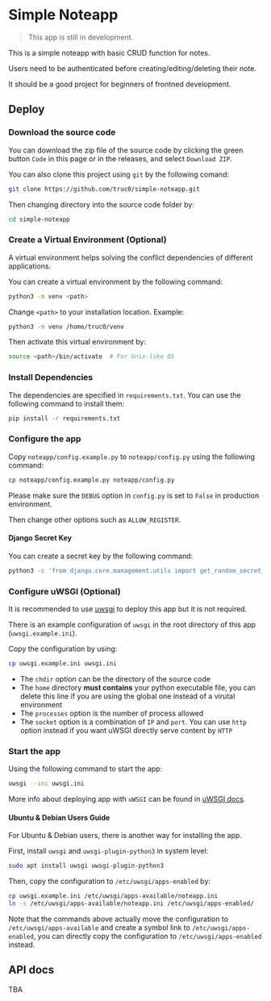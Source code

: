 # Simple Noteapp

> This app is still in development.

This is a simple noteapp with basic CRUD function for notes.

Users need to be authenticated before creating/editing/deleting their note.

It should be a good project for beginners of frontned development.

## Deploy

### Download the source code 

You can download the zip file of the source code by clicking the green button `Code` in this page or in the releases, and select `Download ZIP`.

You can also clone this project using `git` by the following comand:

```bash
git clone https://github.com/truc0/simple-noteapp.git
```

Then changing directory into the source code folder by:

```bash
cd simple-noteapp
```

### Create a Virtual Environment (Optional)

A virtual environment helps solving the conflict dependencies of different applications.

You can create a virtual environment by the following command:

```bash
python3 -m venv <path>
```

Change `<path>` to your installation location. Example:

```bash
python3 -m venv /home/truc0/venv
```

Then activate this virtual environment by:

```bash
source <path>/bin/activate  # For Unix-like OS
```

### Install Dependencies

The dependencies are specified in `requirements.txt`. You can use the following command to install them:

```bash
pip install -r requirements.txt
```

### Configure the app

Copy `noteapp/config.example.py` to `noteapp/config.py` using the following command:

```bash
cp noteapp/config.example.py noteapp/config.py
```

Please make sure the `DEBUG` option in `config.py` is set to `False` in production environment.

Then change other options such as `ALLOW_REGISTER`.

#### Django Secret Key

You can create a secret key by the following command:

```bash
python3 -c 'from django.core.management.utils import get_random_secret_key; print(get_random_secret_key())'
```

### Configure uWSGI (Optional)

It is recommended to use [uwsgi](https://uwsgi-docs.readthedocs.io/en/latest/) to deploy this app but it is not required.

There is an example configuration of `uwsgi` in the root directory of this app (`uwsgi.example.ini`).

Copy the configuration by using:

```bash
cp uwsgi.example.ini uwsgi.ini
```

- The `chdir` option can be the directory of the source code
- The `home` directory **must contains** your python executable file, you can delete this line if you are using the global one instead of a virutal environment
- The `processes` option is the number of process allowed
- The `socket` option is a combination of `IP` and `port`. You can use `http` option instead if you want uWSGI directly serve content by `HTTP` 

### Start the app

Using the following command to start the app:

```bash
uwsgi --ini uwsgi.ini
```

More info about deploying app with `uWSGI` can be found in [uWSGI docs](https://uwsgi-docs.readthedocs.io/en/latest/).

#### Ubuntu & Debian Users Guide

For Ubuntu & Debian users, there is another way for installing the app.

First, install `uwsgi` and `uwsgi-plugin-python3` in system level:

```bash
sudo apt install uwsgi uwsgi-plugin-python3
```

Then, copy the configuration to `/etc/uwsgi/apps-enabled` by:

```bash
cp uwsgi.example.ini /etc/uwsgi/apps-available/noteapp.ini
ln -s /etc/uwsgi/apps-available/noteapp.ini /etc/uwsgi/apps-enabled/
```

Note that the commands above actually move the configuration to `/etc/uwsgi/apps-available` and create a symbol link to `/etc/uwsgi/apps-enabled`, you can directly copy the configuration to `/etc/uwsgi/apps-enabled` instead.


## API docs

TBA